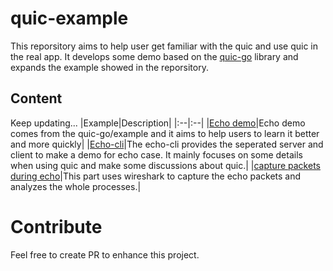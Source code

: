 # quic-example
This reporsitory aims to help user get familiar with the quic and use quic in the real app. It develops some demo based on the 
[quic-go](https://github.com/lucas-clemente/quic-go) library and expands the example showed in the reporsitory.

## Content
Keep updating...
|Example|Description|
|:--|:--|
|[Echo demo](1.echo/README.md)|Echo demo comes from the quic-go/example and it aims to help users to learn it better and more quickly|
|[Echo-cli](2.echo-cli/README.md)|The echo-cli provides the seperated server and client to make a demo for echo case. It mainly focuses on some details when using quic and make some discussions about quic.|
|[capture packets during echo](3.packets-during-echo/README.md)|This part uses wireshark to capture the echo packets and analyzes the whole processes.|

# Contribute
Feel free to create PR to enhance this project.
